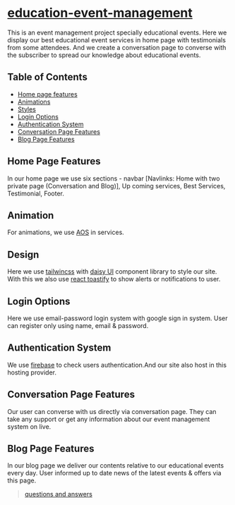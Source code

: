 # [education-event-management](https://education-event-management.web.app/)

This is an event management project specially educational events. Here we display our best educational event services in home page with testimonials from some attendees. And we create a conversation page to converse with the subscriber to spread our knowledge about educational events.

## Table of Contents

- [Home page features](#Home-Page-Features)
- [Animations](#Animation)
- [Styles](#Design)
- [Login Options](#Login-Options)
- [Authentication System](#Authentication-System)
- [Conversation Page Features](#Conversation-Page-Features)
- [Blog Page Features](#Blog-Page-Features)

## Home Page Features

In our home page we use six sections - navbar [Navlinks: Home with two private page (Conversation and Blog)], Up coming services, Best Services, Testimonial, Footer.

## Animation

For animations, we use [AOS](https://www.npmjs.com/package/aos) in services.

## Design

Here we use [tailwincss](https://tailwindcss.com/) with [daisy UI](https://daisyui.com/) component library to style our site. With this we also use [react toastify](https://www.npmjs.com/package/react-toastify) to show alerts or notifications to user.

## Login Options

Here we use email-password login system with google sign in system. User can register only using name, email & password.

## Authentication System

We use [firebase](https://firebase.google.com/) to check users authentication.And our site also host in this hosting provider.

## Conversation Page Features

Our user can converse with us directly via conversation page. They can take any support or get any information about our event management system on live.

## Blog Page Features

In our blog page we deliver our contents relative to our educational events every day. User informed up to date news of the latest events & offers via this page.


> [questions and answers](/questions_and_answers.md)